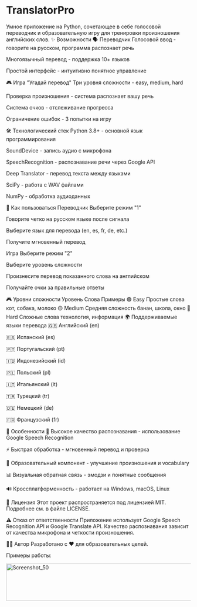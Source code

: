 # TranslatorPro
Умное приложение на Python, сочетающее в себе голосовой переводчик и образовательную игру для тренировки произношения английских слов.
✨ Возможности
🗣️ Переводчик
Голосовой ввод - говорите на русском, программа распознает речь

Многоязычный перевод - поддержка 10+ языков

Простой интерфейс - интуитивно понятное управление

🎮 Игра "Угадай перевод"
Три уровня сложности - easy, medium, hard

Проверка произношения - система распознает вашу речь

Система очков - отслеживание прогресса

Ограничение ошибок - 3 попытки на игру

🛠 Технологический стек
Python 3.8+ - основной язык программирования

SoundDevice - запись аудио с микрофона

SpeechRecognition - распознавание речи через Google API

Deep Translator - перевод текста между языками

SciPy - работа с WAV файлами

NumPy - обработка аудиоданных

🎯 Как пользоваться
Переводчик
Выберите режим "1"

Говорите четко на русском языке после сигнала

Выберите язык для перевода (en, es, fr, de, etc.)

Получите мгновенный перевод

Игра
Выберите режим "2"

Выберите уровень сложности

Произнесите перевод показанного слова на английском

Получайте очки за правильные ответы

🎮 Уровни сложности
Уровень	Слова	Примеры
🟢 Easy	Простые слова	кот, собака, молоко
🟡 Medium	Средняя сложность	банан, школа, окно
🔴 Hard	Сложные слова	технология, информация
🌍 Поддерживаемые языки перевода
🇬🇧 Английский (en)

🇪🇸 Испанский (es)

🇵🇹 Португальский (pt)

🇮🇩 Индонезийский (id)

🇵🇱 Польский (pl)

🇮🇹 Итальянский (it)

🇹🇷 Турецкий (tr)

🇩🇪 Немецкий (de)

🇫🇷 Французский (fr)

🚀 Особенности
🎤 Высокое качество распознавания - использование Google Speech Recognition

⚡ Быстрая обработка - мгновенный перевод и проверка

🎯 Образовательный компонент - улучшение произношения и vocabulary

📊 Визуальная обратная связь - эмодзи и понятные сообщения

🔊 Кроссплатформенность - работает на Windows, macOS, Linux

📝 Лицензия
Этот проект распространяется под лицензией MIT. Подробнее см. в файле LICENSE.

⚠️ Отказ от ответственности
Приложение использует Google Speech Recognition API и Google Translate API. Качество распознавания зависит от качества микрофона и четкости произношения.

👨‍💻 Автор
Разработано с ❤️ для образовательных целей.

Примеры работы:


<img width="1279" height="101" alt="Screenshot_50" src="https://github.com/user-attachments/assets/2009c005-692a-41a1-b7d1-d075b2af3494" />






















































































